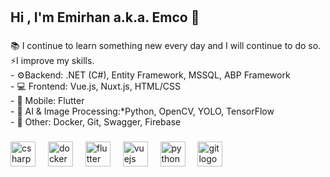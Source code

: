 <h1 align="left"></h1>

###

<p align="left"></p>

###

<h2 align="left">Hi , I'm Emirhan a.k.a. Emco 👋</h2>

###

<p align="left">📚 I continue to learn something new every day and I will continue to do so.<br>⚡I improve my skills. <br>- ⚙️Backend: .NET (C#), Entity Framework,  MSSQL, ABP Framework<br>- 💻 Frontend: Vue.js, Nuxt.js, HTML/CSS<br>- 📱 Mobile: Flutter <br>- 🧠 AI & Image Processing:*Python, OpenCV, YOLO, TensorFlow<br>- 🐳 Other: Docker, Git, Swagger, Firebase</p>

###

<div align="left">
  <img src="https://cdn.jsdelivr.net/gh/devicons/devicon/icons/csharp/csharp-original.svg" height="40" alt="csharp logo"  />
  <img width="12" />
  <img src="https://cdn.jsdelivr.net/gh/devicons/devicon/icons/docker/docker-original.svg" height="40" alt="docker logo"  />
  <img width="12" />
  <img src="https://cdn.jsdelivr.net/gh/devicons/devicon/icons/flutter/flutter-original.svg" height="40" alt="flutter logo"  />
  <img width="12" />
  <img src="https://cdn.jsdelivr.net/gh/devicons/devicon/icons/vuejs/vuejs-original.svg" height="40" alt="vuejs logo"  />
  <img width="12" />
  <img src="https://cdn.jsdelivr.net/gh/devicons/devicon/icons/python/python-original.svg" height="40" alt="python logo"  />
  <img width="12" />
  <img src="https://cdn.jsdelivr.net/gh/devicons/devicon/icons/git/git-original.svg" height="40" alt="git logo"  />
</div>

###
